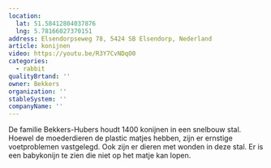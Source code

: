 ```yaml
---
location:
  lat: 51.58412804037876
  lng: 5.78166027370151
address: Elsendorpseweg 78, 5424 SB Elsendorp, Nederland
article: konijnen
video: https://youtu.be/R3Y7CvNDqO0
categories:
  - rabbit
qualityBrtand: ''
owner: Bekkers
organization: ''
stableSystem: ''
companyName: ''
---
```

De familie Bekkers-Hubers houdt 1400 konijnen in een snelbouw stal. Hoewel de moederdieren de plastic matjes hebben, zijn er ernstige voetproblemen vastgelegd. Ook zijn er dieren met wonden in deze stal. Er is een babykonijn te zien die niet op het matje kan lopen.